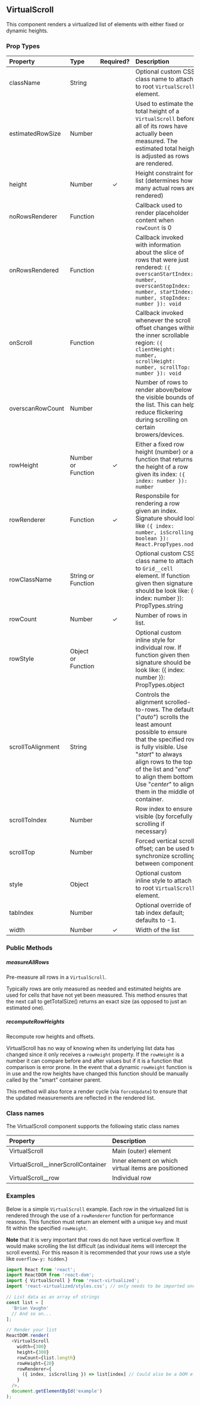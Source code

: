 VirtualScroll
---------------

This component renders a virtualized list of elements with either fixed or dynamic heights.

### Prop Types
| Property | Type | Required? | Description |
|:---|:---|:---:|:---|
| className | String |  | Optional custom CSS class name to attach to root `VirtualScroll` element. |
| estimatedRowSize | Number |  | Used to estimate the total height of a `VirtualScroll` before all of its rows have actually been measured. The estimated total height is adjusted as rows are rendered. |
| height | Number | ✓ | Height constraint for list (determines how many actual rows are rendered) |
| noRowsRenderer | Function |  | Callback used to render placeholder content when `rowCount` is 0 |
| onRowsRendered | Function |  | Callback invoked with information about the slice of rows that were just rendered: `({ overscanStartIndex: number, overscanStopIndex: number, startIndex: number, stopIndex: number }): void` |
| onScroll | Function |  | Callback invoked whenever the scroll offset changes within the inner scrollable region: `({ clientHeight: number, scrollHeight: number, scrollTop: number }): void` |
| overscanRowCount | Number |  | Number of rows to render above/below the visible bounds of the list. This can help reduce flickering during scrolling on certain browers/devices. |
| rowHeight | Number or Function | ✓ | Either a fixed row height (number) or a function that returns the height of a row given its index: `({ index: number }): number` |
| rowRenderer | Function | ✓ | Responsbile for rendering a row given an index. Signature should look like `({ index: number, isScrolling: boolean }): React.PropTypes.node` |
| rowClassName | String or Function |  | Optional custom CSS class name to attach to `Grid__cell` element. If function given then signature should be look like: ({ index: number }): PropTypes.string |
| rowCount | Number | ✓ | Number of rows in list. |
| rowStyle | Object or Function | | Optional custom inline style for individual row. If function given then signature should be look like: ({ index: number }): PropTypes.object |
| scrollToAlignment | String |  | Controls the alignment scrolled-to-rows. The default ("_auto_") scrolls the least amount possible to ensure that the specified row is fully visible. Use "_start_" to always align rows to the top of the list and "_end_" to align them bottom. Use "_center_" to align them in the middle of container. |
| scrollToIndex | Number |  | Row index to ensure visible (by forcefully scrolling if necessary) |
| scrollTop | Number |  | Forced vertical scroll offset; can be used to synchronize scrolling between components |
| style | Object |  | Optional custom inline style to attach to root `VirtualScroll` element. |
| tabIndex | Number |  | Optional override of tab index default; defaults to -1. |
| width | Number | ✓ | Width of the list |

### Public Methods

##### measureAllRows
Pre-measure all rows in a `VirtualScroll`.

Typically rows are only measured as needed and estimated heights are used for cells that have not yet been measured.
This method ensures that the next call to getTotalSize() returns an exact size (as opposed to just an estimated one).

##### recomputeRowHeights
Recompute row heights and offsets.

VirtualScroll has no way of knowing when its underlying list data has changed since it only receives a `rowHeight` property. If the `rowHeight` is a number it can compare before and after values but if it is a function that comparison is error prone. In the event that a dynamic `rowHeight` function is in use and the row heights have changed this function should be manually called by the "smart" container parent.

This method will also force a render cycle (via `forceUpdate`) to ensure that the updated measurements are reflected in the rendered list.

### Class names

The VirtualScroll component supports the following static class names

| Property | Description |
|:---|:---|
| VirtualScroll | Main (outer) element |
| VirtualScroll__innerScrollContainer | Inner element on which virtual items are positioned |
| VirtualScroll__row | Individual row |

### Examples

Below is a simple `VirtualScroll` example. Each row in the virtualized list is rendered through the use of a `rowRenderer` function for performance reasons. This function must return an element with a unique `key` and must fit within the specified `rowHeight`.

**Note** that it is very important that rows do not have vertical overflow.
It would make scrolling the list difficult (as individual items will intercept the scroll events).
For this reason it is recommended that your rows use a style like `overflow-y: hidden`.)

```javascript
import React from 'react';
import ReactDOM from 'react-dom';
import { VirtualScroll } from 'react-virtualized';
import 'react-virtualized/styles.css'; // only needs to be imported once

// List data as an array of strings
const list = [
  'Brian Vaughn'
  // And so on...
];

// Render your list
ReactDOM.render(
  <VirtualScroll
    width={300}
    height={300}
    rowCount={list.length}
    rowHeight={20}
    rowRenderer={
      ({ index, isScrolling }) => list[index] // Could also be a DOM element
    }
  />,
  document.getElementById('example')
);
```
